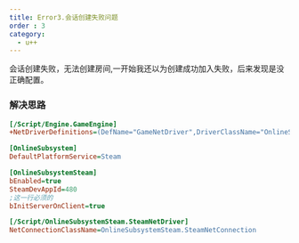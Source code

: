 ```yaml
---
title: Error3.会话创建失败问题
order : 3
category:
  - u++
---
```


<chatmessage avatar="../../assets/emoji/kclr.png" :avatarWidth="40">
会话创建失败，无法创建房间,一开始我还以为创建成功加入失败，后来发现是没正确配置。
</chatmessage>

### 解决思路

```ini
[/Script/Engine.GameEngine]
+NetDriverDefinitions=(DefName="GameNetDriver",DriverClassName="OnlineSubsystemSteam.SteamNetDriver",DriverClassNameFallback="OnlineSubsystemUtils.IpNetDriver")

[OnlineSubsystem]
DefaultPlatformService=Steam

[OnlineSubsystemSteam]
bEnabled=true
SteamDevAppId=480
;这一行必须的
bInitServerOnClient=true

[/Script/OnlineSubsystemSteam.SteamNetDriver]
NetConnectionClassName=OnlineSubsystemSteam.SteamNetConnection
```
